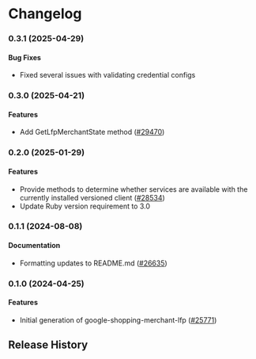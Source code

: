 # Changelog

### 0.3.1 (2025-04-29)

#### Bug Fixes

* Fixed several issues with validating credential configs 

### 0.3.0 (2025-04-21)

#### Features

* Add GetLfpMerchantState method ([#29470](https://github.com/googleapis/google-cloud-ruby/issues/29470)) 

### 0.2.0 (2025-01-29)

#### Features

* Provide methods to determine whether services are available with the currently installed versioned client ([#28534](https://github.com/googleapis/google-cloud-ruby/issues/28534)) 
* Update Ruby version requirement to 3.0 

### 0.1.1 (2024-08-08)

#### Documentation

* Formatting updates to README.md ([#26635](https://github.com/googleapis/google-cloud-ruby/issues/26635)) 

### 0.1.0 (2024-04-25)

#### Features

* Initial generation of google-shopping-merchant-lfp ([#25771](https://github.com/googleapis/google-cloud-ruby/issues/25771)) 

## Release History
